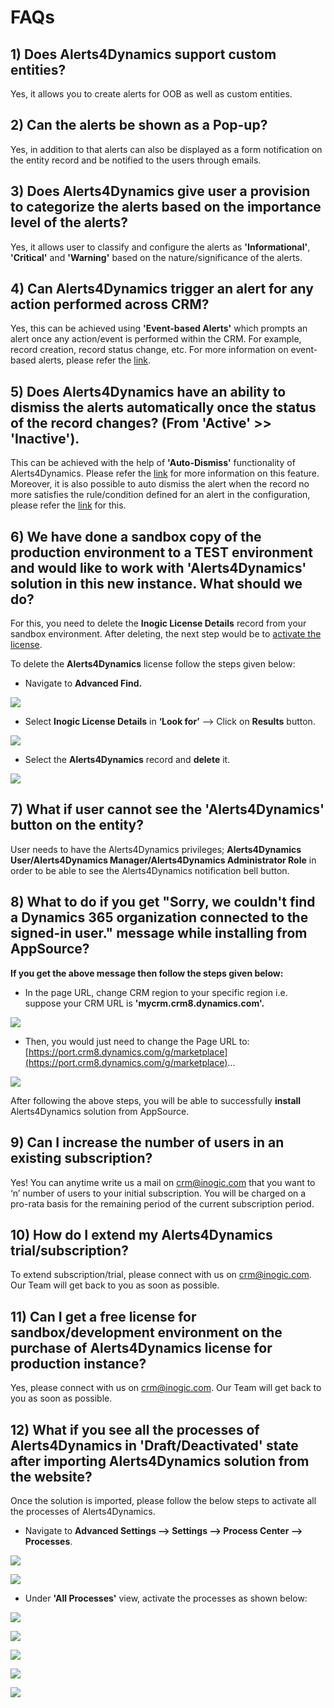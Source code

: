 # FAQs

## 1) Does Alerts4Dynamics support custom entities?

Yes, it allows you to create alerts for OOB as well as custom entities.

## 2) Can the alerts be shown as a Pop-up?

Yes, in addition to that alerts can also be displayed as a form notification on the entity record and be notified to the users through emails.

## 3) Does Alerts4Dynamics give user a provision to categorize the alerts based on the importance level of the alerts?

Yes, it allows user to classify and configure the alerts as **'Informational'**, **'Critical'** and **'Warning'** based on the nature/significance of the alerts.

## 4) Can Alerts4Dynamics trigger an alert for any action performed across CRM?

Yes, this can be achieved using **'Event-based Alerts'** which prompts an alert once any action/event is performed within the CRM. For example, record creation, record status change, etc. For more information on event-based alerts, please refer the [link](https://docs.inogic.com/alerts4dynamics/features/event-based-alert).

## 5) Does Alerts4Dynamics have an ability to dismiss the alerts automatically once the status of the record changes? (From 'Active' >> 'Inactive').

This can be achieved with the help of **'Auto-Dismiss'** functionality of Alerts4Dynamics. Please refer the [link](https://docs.inogic.com/alerts4dynamics/configuration/automation/event-based-alert) for more information on this feature. Moreover, it is also possible to auto dismiss the alert when the record no more satisfies the rule/condition defined for an alert in the configuration, please refer the [link](https://docs.inogic.com/alerts4dynamics/configuration/automation/rule-based-alert) for this.

## 6) We have done a sandbox copy of the production environment to a TEST environment and would like to work with 'Alerts4Dynamics' solution in this new instance. What should we do?

For this, you need to delete the **Inogic License Details** record from your sandbox environment. After deleting, the next step would be to [activate the license](https://docs.inogic.com/alerts4dynamics/getting-started/license-activation).

To delete the **Alerts4Dynamics** license follow the steps given below:

* Navigate to **Advanced Find.**

![](<../.gitbook/assets/FAQ\_1 (3).png>)

* Select **Inogic License Details** in **‘Look for’** --> Click on **Results** button.

![](<../.gitbook/assets/FAQ\_2 (1).png>)

* Select the **Alerts4Dynamics** record and **delete** it.

![](../.gitbook/assets/FAQ\_3.png)

## 7) What if user cannot see the 'Alerts4Dynamics' button on the entity?

User needs to have the Alerts4Dynamics privileges; **Alerts4Dynamics User/Alerts4Dynamics Manager/Alerts4Dynamics Administrator Role** in order to be able to see the Alerts4Dynamics notification bell button.

## 8) What to do if you get "Sorry, we couldn't find a Dynamics 365 organization connected to the signed-in user." message while installing from AppSource?

**If you get the above message then follow the steps given below:**

* In the page URL, change CRM region to your specific region i.e. suppose your CRM URL is **'mycrm.crm8.dynamics.com'.**

![](https://gblobscdn.gitbook.com/assets%2F-M0QoyqUVI8\_HaZ9FOSL%2F-M939OdlC\_NJq30nQAPY%2F-M93AegtujrgIG0mSeJ3%2FFaq\_2.jpg?alt=media\&token=2c69d849-298e-4f96-a3b7-f2955111ae74)

* Then, you would just need to change the Page URL to: [https://port.crm8.dynamics.com/g/marketplace](https://port.crm8.dynamics.com/g/marketplace)...

![](https://gblobscdn.gitbook.com/assets%2F-M0QoyqUVI8\_HaZ9FOSL%2F-M939OdlC\_NJq30nQAPY%2F-M93Aocz6V-833veRJ6P%2FFaq\_3.jpg?alt=media\&token=58731059-28ec-4466-a440-a737c027ddae)

After following the above steps, you will be able to successfully **install** Alerts4Dynamics solution from AppSource.[\
](https://docs.inogic.com/click2clone/uninstallation)

## 9) Can I increase the number of users in an existing subscription?

Yes! You can anytime write us a mail on crm@inogic.com that you want to ‘n’ number of users to your initial subscription. You will be charged on a pro-rata basis for the remaining period of the current subscription period.

## 10) How do I extend my Alerts4Dynamics trial/subscription?

To extend subscription/trial, please connect with us on crm@inogic.com. Our Team will get back to you as soon as possible.

## 11) Can I get a free license for sandbox/development environment on the purchase of Alerts4Dynamics license for production instance?

Yes, please connect with us on crm@inogic.com. Our Team will get back to you as soon as possible.

## 12) What if you see all the processes of Alerts4Dynamics in 'Draft/Deactivated' state after importing Alerts4Dynamics solution from the website?

Once the solution is imported, please follow the below steps to activate all the processes of Alerts4Dynamics.

* Navigate to **Advanced Settings --> Settings --> Process Center --> Processes**.

![](../.gitbook/assets/A4D\_1.png)

![](../.gitbook/assets/A4D\_2.png)

* Under **'All Processes'** view, activate the processes as shown below:

![](../.gitbook/assets/A4D\_3.png)

![](../.gitbook/assets/A4D\_4.png)

![](../.gitbook/assets/A4D\_5.png)

![](../.gitbook/assets/A4D\_6.png)

![](../.gitbook/assets/A4D\_7.png)



